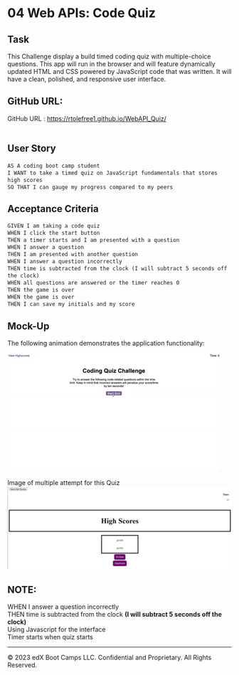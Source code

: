 # 04 Web APIs: Code Quiz

## Task

This Challenge display a build timed coding quiz with multiple-choice questions. This app will run in the browser and will feature dynamically updated HTML and CSS powered by JavaScript code that was written. It will have a clean, polished, and responsive user interface. 

## GitHub URL:
GitHub URL : https://rtolefree1.github.io/WebAPI_Quiz/
<br><br>

## User Story

```
AS A coding boot camp student
I WANT to take a timed quiz on JavaScript fundamentals that stores high scores
SO THAT I can gauge my progress compared to my peers
```

## Acceptance Criteria

```
GIVEN I am taking a code quiz
WHEN I click the start button
THEN a timer starts and I am presented with a question
WHEN I answer a question
THEN I am presented with another question
WHEN I answer a question incorrectly
THEN time is subtracted from the clock (I will subtract 5 seconds off the clock)
WHEN all questions are answered or the timer reaches 0
THEN the game is over
WHEN the game is over
THEN I can save my initials and my score
```

## Mock-Up

The following animation demonstrates the application functionality:

![A user clicks through an interactive coding quiz, then enters initials to save the high score before resetting and starting over.](./Assets/04-web-apis-homework-demo.gif)

Image of multiple attempt for this Quiz
![](./Assets/scores.jpg)

## NOTE:
WHEN I answer a question incorrectly<br>
THEN time is subtracted from the clock <b>(I will subtract 5 seconds off the clock)</b> <br>
Using Javascript for the interface<br>
Timer starts when quiz starts<br>




---

© 2023 edX Boot Camps LLC. Confidential and Proprietary. All Rights Reserved.
